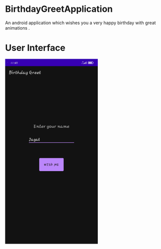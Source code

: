 # BirthdayGreetApplication
An android application which wishes you a very happy birthday with great animations .
# User Interface
<img src="images/Screenshot_2021-03-11-11-40-32-047_com.example.birthdaygreet.jpg" width=300 height= 600 >
